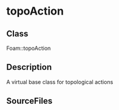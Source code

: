 # topoAction 
## Class
Foam::topoAction

## Description
A virtual base class for topological actions

## SourceFiles

